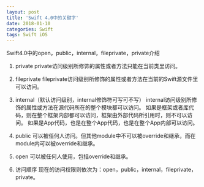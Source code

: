 ```yaml
---
layout: post
title: 'Swift 4.0中的关键字'
date: 2018-01-10
categories: Swift
tags: Swift iOS
---
```


Swift4.0中的open，public，internal，fileprivate，private介绍

1. private 
private访问级别所修饰的属性或者方法只能在当前类里访问。

2. fileprivate 
fileprivate访问级别所修饰的属性或者方法在当前的Swift源文件里可以访问。

3. internal（默认访问级别，internal修饰符可写可不写） 
internal访问级别所修饰的属性或方法在源代码所在的整个模块都可以访问。 
如果是框架或者库代码，则在整个框架内部都可以访问，框架由外部代码所引用时，则不可以访问。 
如果是App代码，也是在整个App代码，也是在整个App内部可以访问。

4. public 
可以被任何人访问。但其他module中不可以被override和继承，而在module内可以被override和继承。

5. open 
可以被任何人使用，包括override和继承。

6. 访问顺序 
现在的访问权限则依次为：open，public，internal，fileprivate，private。
